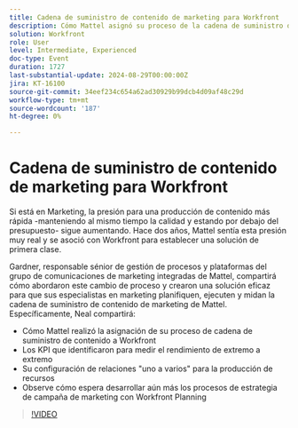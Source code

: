 ```yaml
---
title: Cadena de suministro de contenido de marketing para Workfront
description: Cómo Mattel asignó su proceso de la cadena de suministro de contenido a Workfront Los KPI que identificaron para medir el rendimiento de extremo a extremo Su configuración de relaciones de uno a varios para la producción de recursos   Observe cómo espera desarrollar aún más los procesos de estrategia de campaña de marketing con Workfront Planning
solution: Workfront
role: User
level: Intermediate, Experienced
doc-type: Event
duration: 1727
last-substantial-update: 2024-08-29T00:00:00Z
jira: KT-16100
source-git-commit: 34eef234c654a62ad30929b99dcb4d09af48c29d
workflow-type: tm+mt
source-wordcount: '187'
ht-degree: 0%

---
```



# Cadena de suministro de contenido de marketing para Workfront

Si está en Marketing, la presión para una producción de contenido más rápida -manteniendo al mismo tiempo la calidad y estando por debajo del presupuesto- sigue aumentando. Hace dos años, Mattel sentía esta presión muy real y se asoció con Workfront para establecer una solución de primera clase.

Gardner, responsable sénior de gestión de procesos y plataformas del grupo de comunicaciones de marketing integradas de Mattel, compartirá cómo abordaron este cambio de proceso y crearon una solución eficaz para que sus especialistas en marketing planifiquen, ejecuten y midan la cadena de suministro de contenido de marketing de Mattel. Específicamente, Neal compartirá:

* Cómo Mattel realizó la asignación de su proceso de cadena de suministro de contenido a Workfront
* Los KPI que identificaron para medir el rendimiento de extremo a extremo
* Su configuración de relaciones &quot;uno a varios&quot; para la producción de recursos
* Observe cómo espera desarrollar aún más los procesos de estrategia de campaña de marketing con Workfront Planning

>[!VIDEO](https://video.tv.adobe.com/v/3433205/?learn=on)
